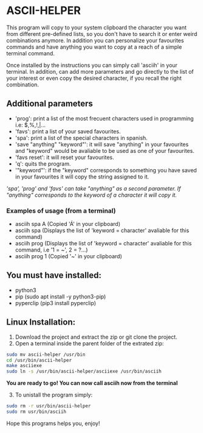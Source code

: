 # ASCII-HELPER

This program will copy to your system clipboard the character you want from different pre-defined lists, so you don't have to search it or enter weird combinations anymore. In addition you can personalize your favourites commands and have anything you want to copy at a reach of a simple terminal command. 

Once installed by the instructions you can simply call 'asciih' in your terminal. In addition, can add more parameters and go directly to the list of your interest or even copy the desired character, if you recall the right combination.

## Additional parameters
* 'prog': print a list of the most frecuent characters used in programming i.e: $,%,!,|...
* 'favs': print a list of your saved favourites.
* 'spa': print a list of the special characters in spanish.
* 'save "anything" "keyword"': it will save "anything" in your favourites and "keyword" would be avaliable to be used as one of your favourites.                                                
* 'favs reset': it will reset your favourites.                                                                         
* 'q': quits the program.                                    
* '"keyword"': if the "keyword" corresponds to something you have saved in your favourites it will copy the string assigned to it.                                                                  

*'spa', 'prog' and 'favs' can take "anything" as a second parameter. If "anything" corresponds to the keyword of a character it will copy it.*                                                    

### Examples of usage (from a terminal)
* asciih spa A (Copied 'Á' in your clipboard)
* asciih spa (Displays the list of 'keyword = character' avaliable for this command)
* asciih prog (Displays the list of 'keyword = character' avaliable for this command, i.e '1 = ~', 2 = ?...)
* asciih prog 1 (Copied '~' in your clipboard)

## You must have installed:
* python3
* pip (sudo apt install -y python3-pip)
* pyperclip (pip3 install pyperclip)

## Linux Installation:
1. Download the project and extract the zip or git clone the project.
2. Open a terminal inside the parent folder of the extrated zip:
```sh
sudo mv ascii-helper /usr/bin
cd /usr/bin/ascii-helper
make asciiexe
sudo ln -s /usr/bin/ascii-helper/asciiexe /usr/bin/asciih
```
**You are ready to go! You can now call asciih now from the terminal**

3. To unistall the program simply:
```sh
sudo rm -r usr/bin/ascii-helper
sudo rm usr/bin/asciih
```
Hope this programs helps you, enjoy!